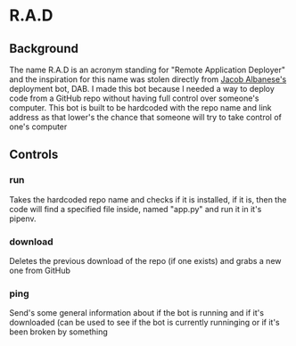 # R.A.D

## Background
The name R.A.D is an acronym standing for "Remote Application Deployer" and the inspiration for this name was stolen directly from [Jacob Albanese's](https://github.com/Jalbanese1441)
deployment bot, DAB. I made this bot because I needed a way to deploy code from a GitHub repo without having full control over someone's computer. This bot is built to be hardcoded with the repo name and link address as that lower's the chance that someone will try to take control of one's computer

## Controls
### run
Takes the hardcoded repo name and checks if it is installed, if it is, then the code will find a specified file inside, named "app.py" and run it in it's pipenv.
### download 
Deletes the previous download of the repo (if one exists) and grabs a new one from GitHub
### ping
Send's some general information about if the bot is running and if it's downloaded (can be used to see if the bot is currently runninging or if it's been broken by something
